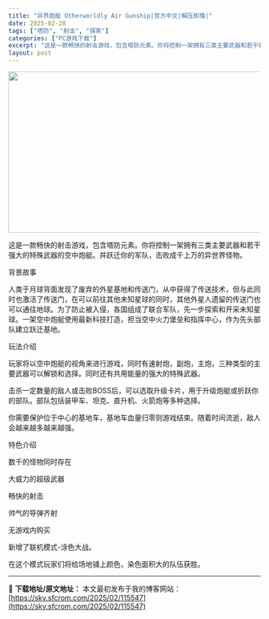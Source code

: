 ```yaml
---
title: "异界炮艇 Otherworldly Air Gunship|官方中文|解压即撸|"
date: 2025-02-28
tags: ["塔防", "射击", "探索"]
categories: ["PC游戏下载"]
excerpt: "这是一款畅快的射击游戏，包含塔防元素。你将控制一架拥有三类主要武器和若干强大的特殊武器的空中炮艇。并跃迁你的军队，击败成千上万的异世界怪物。 背景故事 人类于月球背面发现了废弃的外星基地和传送门，从中获得了传送技术，但与此同时也激活了传送门，在可以前往其他未知星球的同时，其他外星人遗留的传送门也可以&hellip;"
layout: post
---
```


<img class="aligncenter size-full wp-image-115527" src="https://sky.sfcrom.com/wp-content/uploads/2025/02/2025022812501197.webp" alt="" width="570" height="321" />

这是一款畅快的射击游戏，包含塔防元素。你将控制一架拥有三类主要武器和若干强大的特殊武器的空中炮艇。并跃迁你的军队，击败成千上万的异世界怪物。

背景故事

人类于月球背面发现了废弃的外星基地和传送门，从中获得了传送技术，但与此同时也激活了传送门，在可以前往其他未知星球的同时，其他外星人遗留的传送门也可以通往地球。为了防止被入侵，各国组成了联合军队，先一步探索和开采未知星球。一架空中炮艇使用最新科技打造，担当空中火力堡垒和指挥中心，作为先头部队建立跃迁基地。

玩法介绍

玩家将以空中炮艇的视角来进行游戏，同时有速射炮，副炮，主炮，三种类型的主要武器可以解锁和选择。同时还有共用能量的强大的特殊武器。

击杀一定数量的敌人或击败BOSS后，可以选取升级卡片，用于升级炮艇或折跃你的部队。部队包括装甲车、坦克、直升机、火箭炮等多种选择。

你需要保护位于中心的基地车，基地车血量归零则游戏结束。随着时间流逝，敌人会越来越多越来越强。

特色介绍

数千的怪物同时存在

大威力的超级武器

畅快的射击

帅气的导弹齐射

无游戏内购买

新增了联机模式-涂色大战。

在这个模式玩家们将给场地铺上颜色，染色面积大的队伍获胜。

---
📖 **下载地址/原文地址：** 本文最初发布于我的博客网站：[https://sky.sfcrom.com/2025/02/115547](https://sky.sfcrom.com/2025/02/115547)
